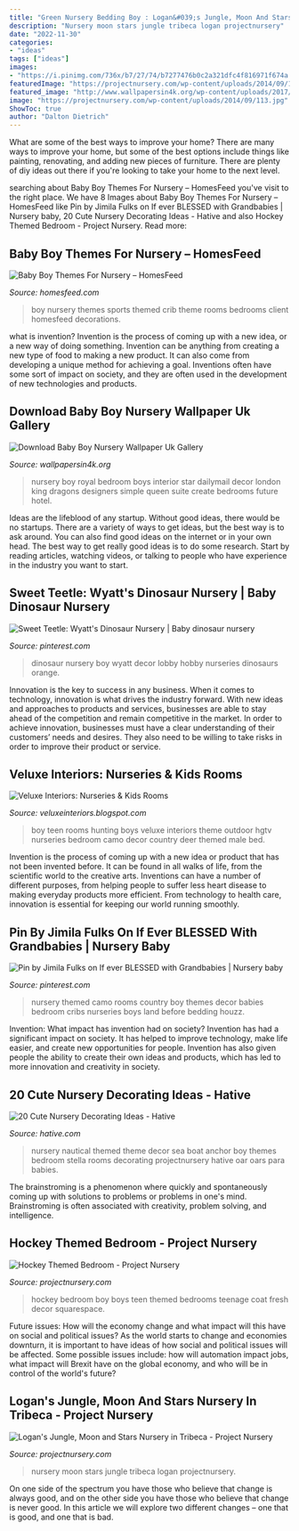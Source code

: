 ```yaml
---
title: "Green Nursery Bedding Boy : Logan&#039;s Jungle, Moon And Stars Nursery In Tribeca"
description: "Nursery moon stars jungle tribeca logan projectnursery"
date: "2022-11-30"
categories:
- "ideas"
tags: ["ideas"]
images:
- "https://i.pinimg.com/736x/b7/27/74/b7277476b0c2a321dfc4f816971f674a.jpg"
featuredImage: "https://projectnursery.com/wp-content/uploads/2014/09/113.jpg"
featured_image: "http://www.wallpapersin4k.org/wp-content/uploads/2017/04/Baby-Boy-Nursery-Wallpaper-Uk-6.jpg"
image: "https://projectnursery.com/wp-content/uploads/2014/09/113.jpg"
ShowToc: true
author: "Dalton Dietrich"
---
```



What are some of the best ways to improve your home?
There are many ways to improve your home, but some of the best options include things like painting, renovating, and adding new pieces of furniture. There are plenty of diy ideas out there if you're looking to take your home to the next level.

	

		
searching about Baby Boy Themes For Nursery – HomesFeed you've visit to the right place. We have 8 Images about Baby Boy Themes For Nursery – HomesFeed like Pin by Jimila Fulks on If ever BLESSED with Grandbabies | Nursery baby, 20 Cute Nursery Decorating Ideas - Hative and also Hockey Themed Bedroom - Project Nursery. Read more:
		
    
## Baby Boy Themes For Nursery – HomesFeed

<img loading=lazy src="https://homesfeed.com/wp-content/uploads/2015/10/Sports-Theme-Of-Baby-Boy-Bed-WIth-Wooden-Crib-White-Chair-And-Fur-Rug.jpg" onerror="this.onerror=null;this.src='https://tse1.mm.bing.net/th?id=OIP.QzTAdrLz-oWVhoONXGC7HwHaFl&amp;pid=15.1';" alt="Baby Boy Themes For Nursery – HomesFeed">

_Source: homesfeed.com_

>boy nursery themes sports themed crib theme rooms bedrooms client homesfeed decorations. 

	

what is invention?
Invention is the process of coming up with a new idea, or a new way of doing something. Invention can be anything from creating a new type of food to making a new product. It can also come from developing a unique method for achieving a goal. Inventions often have some sort of impact on society, and they are often used in the development of new technologies and products.

    
## Download Baby Boy Nursery Wallpaper Uk Gallery

<img loading=lazy src="http://www.wallpapersin4k.org/wp-content/uploads/2017/04/Baby-Boy-Nursery-Wallpaper-Uk-6.jpg" onerror="this.onerror=null;this.src='https://tse1.mm.bing.net/th?id=OIP.KzE79YQqvcKucruIUW7wNQHaH0&amp;pid=15.1';" alt="Download Baby Boy Nursery Wallpaper Uk Gallery">

_Source: wallpapersin4k.org_

>nursery boy royal bedroom boys interior star dailymail decor london king dragons designers simple queen suite create bedrooms future hotel. 

	

Ideas are the lifeblood of any startup. Without good ideas, there would be no startups. There are a variety of ways to get ideas, but the best way is to ask around. You can also find good ideas on the internet or in your own head. The best way to get really good ideas is to do some research. Start by reading articles, watching videos, or talking to people who have experience in the industry you want to start.

    
## Sweet Teetle: Wyatt&#039;s Dinosaur Nursery | Baby Dinosaur Nursery

<img loading=lazy src="https://i.pinimg.com/736x/b7/27/74/b7277476b0c2a321dfc4f816971f674a.jpg" onerror="this.onerror=null;this.src='https://tse4.mm.bing.net/th?id=OIP.LtJJnWbpMgiQKumDfTtOggHaFj&amp;pid=15.1';" alt="Sweet Teetle: Wyatt&#039;s Dinosaur Nursery | Baby dinosaur nursery">

_Source: pinterest.com_

>dinosaur nursery boy wyatt decor lobby hobby nurseries dinosaurs orange. 

	

Innovation is the key to success in any business. When it comes to technology, innovation is what drives the industry forward. With new ideas and approaches to products and services, businesses are able to stay ahead of the competition and remain competitive in the market. In order to achieve innovation, businesses must have a clear understanding of their customers’ needs and desires. They also need to be willing to take risks in order to improve their product or service.

    
## Veluxe Interiors: Nurseries &amp; Kids Rooms

<img loading=lazy src="http://3.bp.blogspot.com/-j27RhmLAu9Y/ThCI3xjiz3I/AAAAAAAAAFA/ciMtderqpNc/s1600/teenboyhgtv.JPG" onerror="this.onerror=null;this.src='https://tse1.mm.bing.net/th?id=OIP.f9hC0OzwOSoQmmyz10ykCgAAAA&amp;pid=15.1';" alt="Veluxe Interiors: Nurseries &amp; Kids Rooms">

_Source: veluxeinteriors.blogspot.com_

>boy teen rooms hunting boys veluxe interiors theme outdoor hgtv nurseries bedroom camo decor country deer themed male bed. 

	

Invention is the process of coming up with a new idea or product that has not been invented before. It can be found in all walks of life, from the scientific world to the creative arts. Inventions can have a number of different purposes, from helping people to suffer less heart disease to making everyday products more efficient. From technology to health care, innovation is essential for keeping our world running smoothly.

    
## Pin By Jimila Fulks On If Ever BLESSED With Grandbabies | Nursery Baby

<img loading=lazy src="https://i.pinimg.com/736x/9c/3c/82/9c3c82edc25562d46a0d4a11917893fc--themed-nursery-nursery-room.jpg" onerror="this.onerror=null;this.src='https://tse2.mm.bing.net/th?id=OIP.5Iq7IVsP_8PYz3c7xfqvUQHaJ4&amp;pid=15.1';" alt="Pin by Jimila Fulks on If ever BLESSED with Grandbabies | Nursery baby">

_Source: pinterest.com_

>nursery themed camo rooms country boy themes decor babies bedroom cribs nurseries boys land before bedding houzz. 

	

Invention: What impact has invention had on society?
Invention has had a significant impact on society. It has helped to improve technology, make life easier, and create new opportunities for people. Invention has also given people the ability to create their own ideas and products, which has led to more innovation and creativity in society.

    
## 20 Cute Nursery Decorating Ideas - Hative

<img loading=lazy src="https://hative.com/wp-content/uploads/2014/07/nursery-decorating-ideas/2-nautical-baby-girl-nursery.jpg" onerror="this.onerror=null;this.src='https://tse4.mm.bing.net/th?id=OIP.ABX9g5kD0Vs9sHWxfxkPOAHaLH&amp;pid=15.1';" alt="20 Cute Nursery Decorating Ideas - Hative">

_Source: hative.com_

>nursery nautical themed theme decor sea boat anchor boy themes bedroom stella rooms decorating projectnursery hative oar oars para babies. 

	

The brainstroming is a phenomenon where quickly and spontaneously coming up with solutions to problems or problems in one's mind. Brainstroming is often associated with creativity, problem solving, and intelligence.

    
## Hockey Themed Bedroom - Project Nursery

<img loading=lazy src="https://projectnursery.com/wp-content/uploads/2020/10/HouseofHockeyRoom24.jpg" onerror="this.onerror=null;this.src='https://tse3.mm.bing.net/th?id=OIP.AwOlgQUPbGlsT904YPfdfgHaJ4&amp;pid=15.1';" alt="Hockey Themed Bedroom - Project Nursery">

_Source: projectnursery.com_

>hockey bedroom boy boys teen themed bedrooms teenage coat fresh decor squarespace. 

	

Future issues: How will the economy change and what impact will this have on social and political issues?
As the world starts to change and economies downturn, it is important to have ideas of how social and political issues will be affected. Some possible issues include: how will automation impact jobs, what impact will Brexit have on the global economy, and who will be in control of the world's future?

    
## Logan&#039;s Jungle, Moon And Stars Nursery In Tribeca - Project Nursery

<img loading=lazy src="https://projectnursery.com/wp-content/uploads/2014/09/113.jpg" onerror="this.onerror=null;this.src='https://tse2.mm.bing.net/th?id=OIP.kGj3z6wcK-L9QYExGkX7tgHaKW&amp;pid=15.1';" alt="Logan&#039;s Jungle, Moon and Stars Nursery in Tribeca - Project Nursery">

_Source: projectnursery.com_

>nursery moon stars jungle tribeca logan projectnursery. 

	

On one side of the spectrum you have those who believe that change is always good, and on the other side you have those who believe that change is never good. In this article we will explore two different changes – one that is good, and one that is bad.


